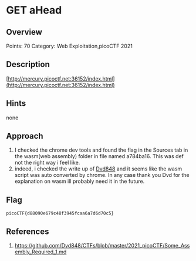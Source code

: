# GET aHead

## Overview

Points: 70
Category: Web Exploitation,picoCTF 2021

## Description

[http://mercury.picoctf.net:36152/index.html](http://mercury.picoctf.net:36152/index.html)

## Hints

none

## Approach

1. I checked the chrome dev tools and found the flag in the Sources tab in the wasm(web assembly) folder in file named a784ba16. This was def not the right way i feel like.
2. indeed, i checked the write up of [Dvd848](https://github.com/Dvd848/CTFs/blob/master/2021_picoCTF/Some_Assembly_Required_1.md) and it seems like the wasm script was auto converted by chrome. In any case thank you Dvd for the explanation on wasm ill probably need it in the future.


## Flag

```
picoCTF{d88090e679c48f3945fcaa6a7d6d70c5}
```

## References


1. https://github.com/Dvd848/CTFs/blob/master/2021_picoCTF/Some_Assembly_Required_1.md


